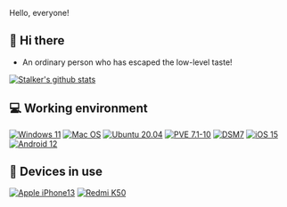 Hello, everyone!

## 👋 Hi there
 * An ordinary person who has escaped the low-level taste!

[![Stalker's github stats](https://github-readme-stats.vercel.app/api?username=xiangfeidexiaohuo&show_icons=true&theme=onedark)](https://github.com/xiangfeidexiaohuo)

## 💻 Working environment
[![Windows 11](https://img.shields.io/badge/Windows%2011-00adef?style=flat-square&logo=windows&logoColor=ffffff)](https://www.microsoft.com/zh-cn/windows/windows-11)
[![Mac OS](https://img.shields.io/badge/MacOS%20Monterey%2012.1-a15522?style=flat-square&logo=MacOS&Color=ffffff)](https://support.apple.com/zh-cn/macos/)
[![Ubuntu 20.04](https://img.shields.io/badge/Ubuntu%2020%2e04-dd4814?style=flat-square&logo=ubuntu&logoColor=ffffff)](https://releases.ubuntu.com/20.04/)
[![PVE 7.1-10](https://img.shields.io/badge/Proxmox%20VE-f12354?style=flat-square&logo=proxmox&logoColor=ffffff)](https://pve.proxmox.com/wiki/Main_Page)
[![DSM7](https://img.shields.io/badge/DSM%207.0.1-b54bbf?style=flat-square&logo=Synology&logoColor=ffffff)](https://www.synology.cn/zh-cn/DSM70/)
[![iOS 15](https://img.shields.io/badge/iOS%2015-4f4f4f?style=flat-square&logo=ios&logoColor=ffffff)](https://www.apple.com/ios/ios-15/)
[![Android 12](https://img.shields.io/badge/Android%2012-6ddc84?style=flat-square&logo=android&logoColor=ffffff)](https://www.android.com/android-12/)

## 📱 Devices in use
[![Apple iPhone13](https://img.shields.io/badge/Apple%20iPhone%2013-fd5355?style=flat-square&logo=apple&logoColor=ffffff)](https://www.apple.com.cn/iphone-13/)
[![Redmi K50](https://img.shields.io/badge/Redmi%20K50-fd4900?style=flat-square&logo=xiaomi&logoColor=ffffff)](https://www.mi.com/redmik40)
